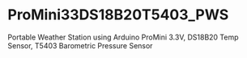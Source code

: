 # ProMini33DS18B20T5403_PWS
Portable Weather Station using Arduino ProMini 3.3V, DS18B20 Temp Sensor, T5403 Barometric Pressure Sensor
